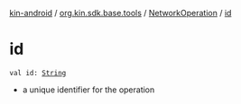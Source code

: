 [kin-android](../../index.md) / [org.kin.sdk.base.tools](../index.md) / [NetworkOperation](index.md) / [id](./id.md)

# id

`val id: `[`String`](https://kotlinlang.org/api/latest/jvm/stdlib/kotlin/-string/index.html)
* a unique identifier for the operation

